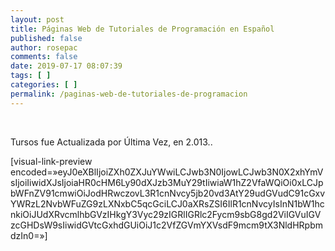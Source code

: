 ```yaml
---
layout: post
title: Páginas Web de Tutoriales de Programación en Español
published: false
author: rosepac
comments: false
date: 2019-07-17 08:07:39
tags: [ ]
categories: [ ]
permalink: /paginas-web-de-tutoriales-de-programacion
---
```

&nbsp;

Tursos fue Actualizada por Última Vez, en 2.013..

[visual-link-preview encoded=&#187;eyJ0eXBlIjoiZXh0ZXJuYWwiLCJwb3N0IjowLCJwb3N0X2xhYmVsIjoiIiwidXJsIjoiaHR0cHM6Ly90dXJzb3MuY29tIiwiaW1hZ2VfaWQiOi0xLCJpbWFnZV91cmwiOiJodHRwczovL3R1cnNvcy5jb20vd3AtY29udGVudC91cGxvYWRzL2NvbWFuZG9zLXNxbC5qcGciLCJ0aXRsZSI6IlR1cnNvcyIsInN1bW1hcnkiOiJUdXRvcmlhbGVzIHkgY3Vyc29zIGRlIGRlc2Fycm9sbG8gd2ViIGVuIGVzcGHDsW9sIiwidGVtcGxhdGUiOiJ1c2VfZGVmYXVsdF9mcm9tX3NldHRpbmdzIn0=&#187;]